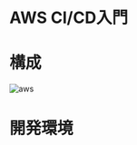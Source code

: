 # AWS Cl/CD入門

# 構成

![aws](https://github.com/kohta9521/AWS_GitHub_Actions_Practice/assets/100065508/477c1deb-93a4-42ed-bf40-2a5f5b6fda6c)

# 開発環境
